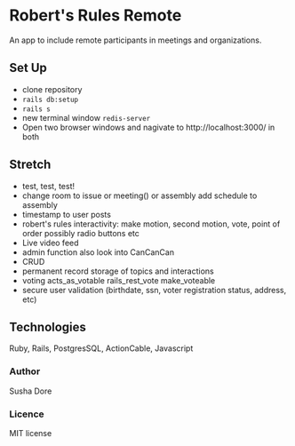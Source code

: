 # Robert's Rules Remote
An app to include remote participants in meetings and organizations.
## Set Up
  * clone repository
  * `rails db:setup`
  * `rails s`
  * new terminal window `redis-server`
  * Open two browser windows and nagivate to http://localhost:3000/ in both

## Stretch
  * test, test, test!
  * change room to issue or meeting() or assembly add schedule to assembly
  * timestamp to user posts
  * robert's rules interactivity: make motion, second motion, vote, point of order possibly radio buttons etc
  * Live video feed
  * admin function also look into CanCanCan
  * CRUD
  * permanent record storage of topics and interactions
  * voting acts_as_votable rails_rest_vote make_voteable
  * secure user validation (birthdate, ssn, voter registration status, address, etc)

## Technologies
Ruby, Rails, PostgresSQL, ActionCable, Javascript  
### Author
Susha Dore
### Licence
MIT license
